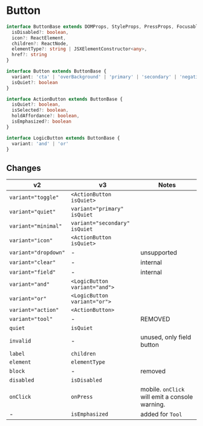 # Button

```typescript
interface ButtonBase extends DOMProps, StyleProps, PressProps, FocusableProps {
  isDisabled?: boolean,
  icon?: ReactElement,
  children?: ReactNode,
  elementType?: string | JSXElementConstructor<any>,
  href?: string
}

interface Button extends ButtonBase {
  variant: 'cta' | 'overBackground' | 'primary' | 'secondary' | 'negative',
  isQuiet?: boolean
}

interface ActionButton extends ButtonBase {
  isQuiet?: boolean,
  isSelected?: boolean,
  holdAffordance?: boolean,
  isEmphasized?: boolean
}

interface LogicButton extends ButtonBase {
  variant: 'and' | 'or'
}
```

## Changes
| **v2**                 | **v3**                           | **Notes**                                      |
| ---------------------- | ---------------------------------| ---------------------------------------------- |
| `variant="toggle"`     | `<ActionButton isQuiet>`         |                                                |
| `variant="quiet"`      | `variant="primary" isQuiet`      |                                                |
| `variant="minimal"`    | `variant="secondary" isQuiet`    |                                                |
| `variant="icon"`       | `<ActionButton isQuiet>`         |                                                |
| `variant="dropdown"`   | -                                | unsupported                                    |
| `variant="clear"`      | -                                | internal                                       |
| `variant="field"`      | -                                | internal                                       |
| `variant="and"`        | `<LogicButton variant="and">`    |                                                |
| `variant="or"`         | `<LogicButton variant="or">`     |                                                |
| `variant="action"`     | `<ActionButton>`                 |                                                |
| `variant="tool"`       | -                                | REMOVED                                        |
| `quiet`                | `isQuiet`                        |                                                |
| `invalid`              | -                                | unused, only field button                      |
| `label`                | `children`                       |                                                |
| `element`              | `elementType`                    |                                                |
| `block`                | -                                | removed                                        |
| `disabled`             | `isDisabled`                     |                                                |
| `onClick`              | `onPress`                        | mobile. `onClick` will emit a console warning. |
| -                      | `isEmphasized`                   | added for `Tool`                               |


